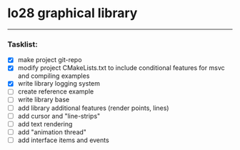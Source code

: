 # lo28 graphical library #

---

### Tasklist: ###
- [x] make project git-repo
- [x] modify project CMakeLists.txt to include conditional features for msvc and compiling examples
- [x] write library logging system
- [ ] create reference example
- [ ] write library base
- [ ] add library additional features (render points, lines)
- [ ] add cursor and "line-strips"
- [ ] add text rendering
- [ ] add "animation thread"
- [ ] add interface items and events